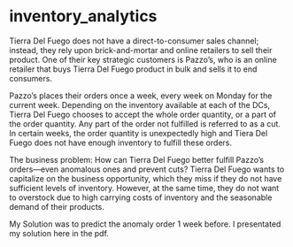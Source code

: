 # inventory_analytics


Tierra Del Fuego does not have a direct-to-consumer sales channel; instead, they rely upon brick-and-mortar and online retailers to sell their product. One of their key strategic customers is Pazzo’s, who is an online retailer that buys Tierra Del Fuego product in bulk and sells it to end consumers.

Pazzo’s places their orders once a week, every week on Monday for the current week. Depending on the inventory available at each of the DCs, Tierra Del Fuego chooses to accept the whole order quantity, or a part of the order quantity. Any part of the order not fulfilled is referred to as a cut. In certain weeks, the order quantity is unexpectedly high and Tiera Del Fuego does not have enough inventory to fulfill these orders.

The business problem: How can Tierra Del Fuego better fulfill Pazzo’s orders—even anomalous ones and prevent cuts? Tierra Del Fuego wants to capitalize on the business opportunity, which they miss if they do not have sufficient levels of inventory. However, at the same time, they do not want to overstock due to high carrying costs of inventory and the seasonable demand of their products.

My Solution was to predict the anomaly order 1 week before. I presentated my solution here in the pdf.


